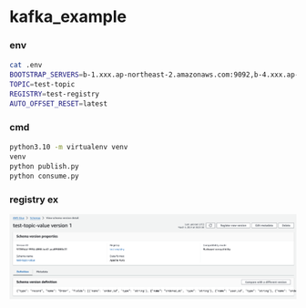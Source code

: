 # kafka_example

### env
```bash
cat .env
BOOTSTRAP_SERVERS=b-1.xxx.ap-northeast-2.amazonaws.com:9092,b-4.xxx.ap-northeast-2.amazonaws.com:9092,b-3.xxx.ap-northeast-2.amazonaws.com:9092
TOPIC=test-topic
REGISTRY=test-registry
AUTO_OFFSET_RESET=latest
```

### cmd
```bash
python3.10 -m virtualenv venv
venv
python publish.py
python consume.py
```


### registry ex
![alt text](img/1.png)